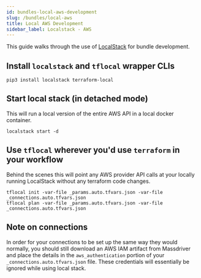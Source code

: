 ```yaml
---
id: bundles-local-aws-development
slug: /bundles/local-aws
title: Local AWS Development
sidebar_label: Localstack - AWS
---
```


This guide walks through the use of [LocalStack](https://localstack.cloud/) for bundle development.

## Install `localstack` and `tflocal` wrapper CLIs

```
pip3 install localstack terraform-local
```

## Start local stack (in detached mode)

This will run a local version of the entire AWS API in a local docker container.

```
localstack start -d
```

## Use `tflocal` wherever you&#39;d use `terraform` in your workflow

Behind the scenes this will point any AWS provider API calls at your locally running LocalStack without any terraform code changes.

```
tflocal init -var-file _params.auto.tfvars.json -var-file _connections.auto.tfvars.json
tflocal plan -var-file _params.auto.tfvars.json -var-file _connections.auto.tfvars.json
```

## Note on connections

In order for your connections to be set up the same way they would normally, you should still download an AWS IAM artifact from Massdriver and place the details in the `aws_authentication` portion of your `_connections.auto.tfvars.json` file. These credentials will essentially be ignored while using local stack.
